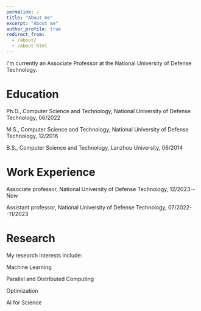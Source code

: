 ```yaml
---
permalink: /
title: "About me"
excerpt: "About me"
author_profile: true
redirect_from: 
  - /about/
  - /about.html
---
```

I'm currently an Associate Professor at the National University of Defense Technology.

Education
======
Ph.D., Computer Science and Technology, National University of Defense Technology, 06/2022

M.S., Computer Science and Technology, National University of Defense Technology, 12/2016

B.S., Computer Science and Technology, Lanzhou University, 06/2014

Work Experience
======
Associate professor, National University of Defense Technology, 12/2023--Now

Assistant professor, National University of Defense Technology, 07/2022--11/2023

Research
======
My research interests include:

Machine Learning

Parallel and Distributed Computing

Optimization

AI for Science


